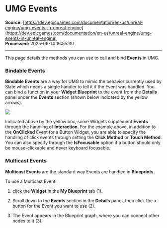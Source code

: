 # UMG Events

**Source:** [https://dev.epicgames.com/documentation/en-us/unreal-engine/umg-events-in-unreal-engine](https://dev.epicgames.com/documentation/en-us/unreal-engine/umg-events-in-unreal-engine)  
**Processed:** 2025-06-14 16:55:30

---

This page details the methods you can use to call and bind **Events** in UMG.

### Bindable Events

**Bindable Events** are a way for UMG to mimic the behavior currently used by Slate which needs a single handler to tell it if the Event was handled. You can bind a function in your **Widget Blueprint** to the event from the **Details** panel under the **Events** section (shown below indicated by the yellow arrows).

![](https://d1iv7db44yhgxn.cloudfront.net/documentation/images/4977bc39-ccf7-442c-863b-7564133c24a4/eventbinding.png)

Indicated above by the yellow box, some Widgets supplement **Events** through the handling of **Interaction**. For the example above, in addition to the **OnClicked** Event for a Button Widget, you are able to specify the handling of click events through setting the **Click Method** or **Touch Method**. You can also specify through the **IsFocusable** option if a button should only be mouse-clickable and never keyboard focusable.

### Multicast Events

**Multicast Events** are the standard way Events are handled in **Blueprints**.

To use a Multicast Event:

1.  click the **Widget** in the **My Blueprint** tab (1).
    
2.  Scroll down to the **Events** section in the **Details** panel, then click the **+** button for the Event you want to use (2).
    
3.  The Event appears in the Blueprint graph, where you can connect other nodes to it (3).